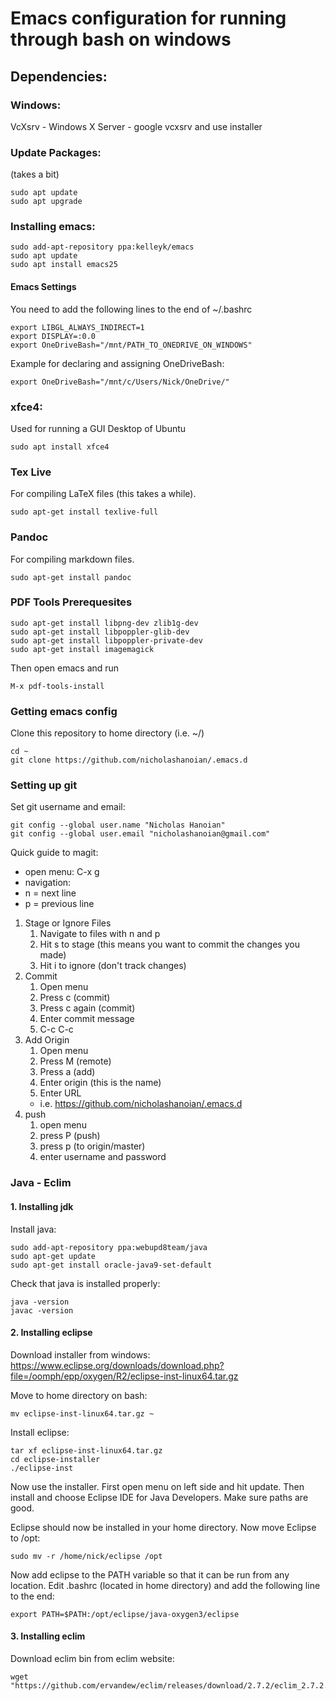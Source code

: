 # Emacs configuration for running through bash on windows

## Dependencies:
### Windows:
VcXsrv - Windows X Server - google vcxsrv and use installer

### Update Packages:
(takes a bit)

```shell
sudo apt update
sudo apt upgrade
```

### Installing emacs:

``` shell
sudo add-apt-repository ppa:kelleyk/emacs
sudo apt update
sudo apt install emacs25
```

#### Emacs Settings
You need to add the following lines to the end of ~/.bashrc

``` shell
export LIBGL_ALWAYS_INDIRECT=1
export DISPLAY=:0.0
export OneDriveBash="/mnt/PATH_TO_ONEDRIVE_ON_WINDOWS"
```
Example for declaring and assigning OneDriveBash:

``` shell-script
export OneDriveBash="/mnt/c/Users/Nick/OneDrive/"
```

### xfce4: 
Used for running a GUI Desktop of Ubuntu

``` shell
sudo apt install xfce4
```

### Tex Live
For compiling LaTeX files (this takes a while).

``` shell
sudo apt-get install texlive-full
```

### Pandoc
For compiling markdown files.

``` shell
sudo apt-get install pandoc
```

### PDF Tools Prerequesites

``` shell
sudo apt-get install libpng-dev zlib1g-dev
sudo apt-get install libpoppler-glib-dev
sudo apt-get install libpoppler-private-dev
sudo apt-get install imagemagick
```
Then open emacs and run

``` shell
M-x pdf-tools-install
```


### Getting emacs config
Clone this repository to home directory (i.e. ~/)

``` shell
cd ~
git clone https://github.com/nicholashanoian/.emacs.d
```

### Setting up git
Set git username and email:

``` shell
git config --global user.name "Nicholas Hanoian"
git config --global user.email "nicholashanoian@gmail.com"
```



Quick guide to magit:

* open menu: C-x g
* navigation: 
 * n = next line
 * p = previous line
1. Stage or Ignore Files
   1. Navigate to files with n and p
   2. Hit s to stage (this means you want to commit the changes you made)
   3. Hit i to ignore (don't track changes)
2. Commit
   1. Open menu
   2. Press c (commit)
   3. Press c again (commit)
   4. Enter commit message
   5. C-c C-c
3. Add Origin
   1. Open menu
   2. Press M (remote)
   3. Press a (add)
   4. Enter origin (this is the name)
   5. Enter URL
     * i.e. https://github.com/nicholashanoian/.emacs.d
4. push
   1. open menu
   2. press P (push)
   3. press p (to origin/master)
   4. enter username and password
   
   
### Java - Eclim

#### 1. Installing jdk
Install java:
``` shell
sudo add-apt-repository ppa:webupd8team/java
sudo apt-get update
sudo apt-get install oracle-java9-set-default
```
Check that java is installed properly:

``` shell
java -version
javac -version
```

#### 2. Installing eclipse
Download installer from windows:
https://www.eclipse.org/downloads/download.php?file=/oomph/epp/oxygen/R2/eclipse-inst-linux64.tar.gz

Move to home directory on bash:

``` shell
mv eclipse-inst-linux64.tar.gz ~
```
Install eclipse:

``` shell
tar xf eclipse-inst-linux64.tar.gz
cd eclipse-installer
./eclipse-inst
```
Now use the installer. First open menu on left side and hit update. Then install and choose Eclipse IDE for Java Developers. Make sure paths are good.

Eclipse should now be installed in your home directory. Now move Eclipse to /opt:

``` shell
sudo mv -r /home/nick/eclipse /opt
```
Now add eclipse to the PATH variable so that it can be run from any location. Edit .bashrc (located in home directory) and add the following line to the end:

``` shell
export PATH=$PATH:/opt/eclipse/java-oxygen3/eclipse
```

#### 3. Installing eclim
Download eclim bin from eclim website:

``` shell
wget "https://github.com/ervandew/eclim/releases/download/2.7.2/eclim_2.7.2.bin"
```

